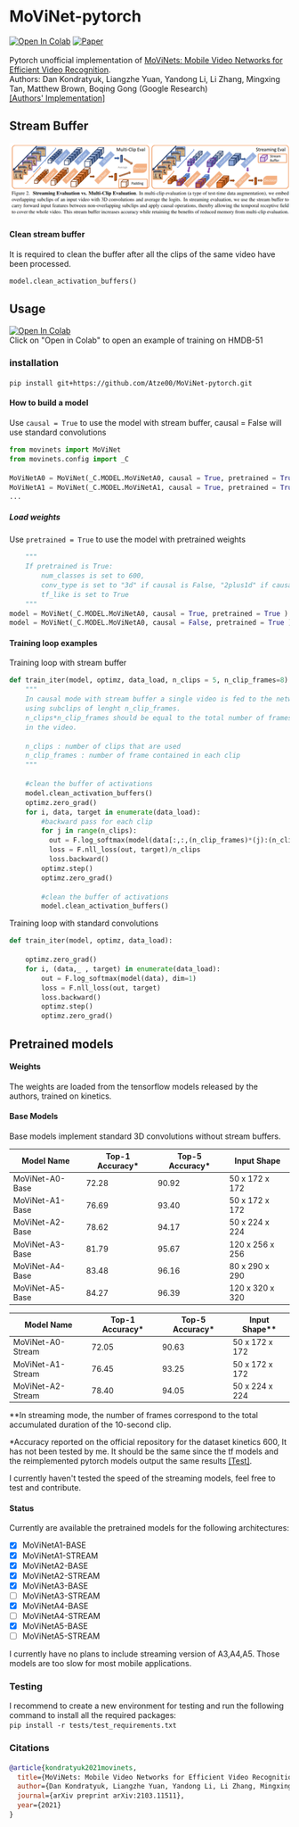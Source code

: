 # MoViNet-pytorch
[![Open In Colab](https://colab.research.google.com/assets/colab-badge.svg)](https://colab.research.google.com/github/Atze00/MoViNet-pytorch/blob/main/movinet_tutorial.ipynb)  [![Paper](http://img.shields.io/badge/Paper-arXiv.2103.11511-B3181B?logo=arXiv)](https://arxiv.org/abs/2103.11511) <br><br>
Pytorch unofficial implementation of [MoViNets: Mobile Video Networks for Efficient Video Recognition](https://arxiv.org/pdf/2103.11511.pdf). <br>
Authors: Dan Kondratyuk, Liangzhe Yuan, Yandong Li, Li Zhang, Mingxing Tan, Matthew Brown, Boqing Gong (Google Research) <br>
[[Authors' Implementation]](https://github.com/tensorflow/models/tree/master/official/vision/beta/projects/movinet)<br>

## Stream Buffer
![stream buffer](https://github.com/Atze00/MoViNet-pytorch/blob/main/figures/Stream_buffer.png)

#### Clean stream buffer
It is required to clean the buffer after all the clips of the same video have been processed.
```python
model.clean_activation_buffers()
```
## Usage
[![Open In Colab](https://colab.research.google.com/assets/colab-badge.svg)](https://colab.research.google.com/github/Atze00/MoViNet-pytorch/blob/main/movinet_tutorial.ipynb) <br>
Click on "Open in Colab" to open an example of training on HMDB-51 <br> 
### installation 
```pip install git+https://github.com/Atze00/MoViNet-pytorch.git```

#### How to build a model
Use ```causal = True``` to use the model with stream buffer, causal = False will use standard convolutions<br>
```python
from movinets import MoViNet
from movinets.config import _C

MoViNetA0 = MoViNet(_C.MODEL.MoViNetA0, causal = True, pretrained = True )
MoViNetA1 = MoViNet(_C.MODEL.MoViNetA1, causal = True, pretrained = True )
...
```
##### Load weights
Use ```pretrained = True``` to use the model with pretrained weights<br>

```python
    """
    If pretrained is True:
        num_classes is set to 600,
        conv_type is set to "3d" if causal is False, "2plus1d" if causal is True
        tf_like is set to True
    """
model = MoViNet(_C.MODEL.MoViNetA0, causal = True, pretrained = True )
model = MoViNet(_C.MODEL.MoViNetA0, causal = False, pretrained = True )
```


#### Training loop examples
Training loop with stream buffer
```python
def train_iter(model, optimz, data_load, n_clips = 5, n_clip_frames=8):
    """
    In causal mode with stream buffer a single video is fed to the network
    using subclips of lenght n_clip_frames. 
    n_clips*n_clip_frames should be equal to the total number of frames presents
    in the video.
    
    n_clips : number of clips that are used
    n_clip_frames : number of frame contained in each clip
    """
    
    #clean the buffer of activations
    model.clean_activation_buffers()
    optimz.zero_grad()
    for i, data, target in enumerate(data_load):
        #backward pass for each clip
        for j in range(n_clips):
          out = F.log_softmax(model(data[:,:,(n_clip_frames)*(j):(n_clip_frames)*(j+1)]), dim=1)
          loss = F.nll_loss(out, target)/n_clips
          loss.backward()
        optimz.step()
        optimz.zero_grad()
        
        #clean the buffer of activations
        model.clean_activation_buffers()
```
Training loop with standard convolutions
```python
def train_iter(model, optimz, data_load):

    optimz.zero_grad()
    for i, (data,_ , target) in enumerate(data_load):
        out = F.log_softmax(model(data), dim=1)
        loss = F.nll_loss(out, target)
        loss.backward()
        optimz.step()
        optimz.zero_grad()
```

## Pretrained models
#### Weights
The weights are loaded from the tensorflow models released by the authors, trained on kinetics.

#### Base Models

Base models implement standard 3D convolutions without stream buffers.

| Model Name | Top-1 Accuracy* | Top-5 Accuracy* | Input Shape |
|------------|----------------|----------------|-------------|
| MoViNet-A0-Base | 72.28 | 90.92 | 50 x 172 x 172 | 
| MoViNet-A1-Base | 76.69 | 93.40 | 50 x 172 x 172 | 
| MoViNet-A2-Base | 78.62 | 94.17 | 50 x 224 x 224 | 
| MoViNet-A3-Base | 81.79 | 95.67 | 120 x 256 x 256 | 
| MoViNet-A4-Base | 83.48 | 96.16 | 80 x 290 x 290 | 
| MoViNet-A5-Base | 84.27 | 96.39 | 120 x 320 x 320 | 


| Model Name | Top-1 Accuracy* | Top-5 Accuracy* | Input Shape\*\* |
|------------|----------------|----------------|---------------|
| MoViNet-A0-Stream | 72.05 | 90.63 | 50 x 172 x 172 | 
| MoViNet-A1-Stream | 76.45 | 93.25 | 50 x 172 x 172 |
| MoViNet-A2-Stream | 78.40 | 94.05 | 50 x 224 x 224 |


\*\*In streaming mode, the number of frames correspond to the total accumulated
duration of the 10-second clip.

*Accuracy reported on the official repository for the dataset kinetics 600, It has not been tested by me. It should be the same since the tf models and the reimplemented pytorch models output the same results [[Test]](https://github.com/Atze00/MoViNet-pytorch/blob/main/tests/test_pretrained_models.py).

I currently haven't tested the speed of the streaming models, feel free to test and contribute.

#### Status
Currently are available the pretrained models for the following architectures:
- [x] MoViNetA1-BASE
- [x] MoViNetA1-STREAM
- [x] MoViNetA2-BASE
- [x] MoViNetA2-STREAM
- [x] MoViNetA3-BASE
- [ ] MoViNetA3-STREAM
- [x] MoViNetA4-BASE
- [ ] MoViNetA4-STREAM
- [x] MoViNetA5-BASE
- [ ] MoViNetA5-STREAM

I currently have no plans to include streaming version of A3,A4,A5. Those models are too slow for most mobile applications.

### Testing
I recommend to create a new environment for testing and run the following command to install all the required packages: <br>
    ```pip install -r tests/test_requirements.txt```
    
### Citations
```bibtex
@article{kondratyuk2021movinets,
  title={MoViNets: Mobile Video Networks for Efficient Video Recognition},
  author={Dan Kondratyuk, Liangzhe Yuan, Yandong Li, Li Zhang, Mingxing Tan, Matthew Brown, and Boqing Gong},
  journal={arXiv preprint arXiv:2103.11511},
  year={2021}
}
```

